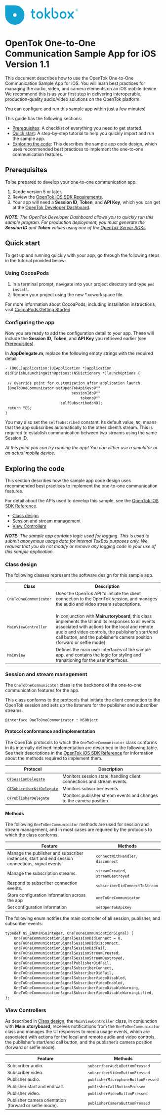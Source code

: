 ![logo](../../tokbox-logo.png)

# OpenTok One-to-One Communication Sample App for iOS<br/>Version 1.1

This document describes how to use the OpenTok One-to-One Communication Sample App for iOS. You will learn best practices for managing the audio, video, and camera elements on an iOS mobile device. We recommend this is as your first step in delivering interoperable, production-quality audio/video solutions on the OpenTok platform. 

You can configure and run this sample app within just a few minutes!


This guide has the following sections:

* [Prerequisites](#prerequisites): A checklist of everything you need to get started.
* [Quick start](#quick-start): A step-by-step tutorial to help you quickly import and run the sample app.
* [Exploring the code](#exploring-the-code): This describes the sample app code design, which uses recommended best practices to implement the one-to-one communication features. 

## Prerequisites

To be prepared to develop your one-to-one communication app:

1. Xcode version 5 or later.
2. Review the [OpenTok iOS SDK Requirements](https://tokbox.com/developer/sdks/ios/).
3. Your app will need a **Session ID**, **Token**, and **API Key**, which you can get at the [OpenTok Developer Dashboard](https://dashboard.tokbox.com/).

_**NOTE**: The OpenTok Developer Dashboard allows you to quickly run this sample program. For production deployment, you must generate the **Session ID** and **Token** values using one of the [OpenTok Server SDKs](https://tokbox.com/developer/sdks/server/)._

## Quick start

To get up and running quickly with your app, go through the following steps in the tutorial provided below:

### Using CocoaPods
1. In a terminal prompt, navigate into your project directory and type `pod install`.
2. Reopen your project using the new *.xcworkspace file.

For more information about CocoaPods, including installation instructions, visit [CocoaPods Getting Started](https://guides.cocoapods.org/using/getting-started.html#getting-started).

### Configuring the app
Now you are ready to add the configuration detail to your app. These will include the **Session ID**, **Token**, and **API Key** you retrieved earlier (see [Prerequisites](#prerequisites)).

In **AppDelegate.m**, replace the following empty strings with the required detail:


   ```objc
- (BOOL)application:(UIApplication *)application didFinishLaunchingWithOptions:(NSDictionary *)launchOptions {

    // Override point for customization after application launch.    
    [OneToOneCommunicator setOpenTokApiKey:@""
                                 sessionId:@""
                                     token:@""
                            selfSubscribed:NO];
  	return YES;
}
   ```


You may also set the `selfSubscribed` constant. Its default value, `NO`, means that the app subscribes automatically to the other client’s stream. This is required to establish communication between two streams using the same Session ID.

_At this point you can try running the app! You can either use a simulator or an actual mobile device._


## Exploring the code

This section describes how the sample app code design uses recommended best practices to implement the one-to-one communication features. 

For detail about the APIs used to develop this sample, see the [OpenTok iOS SDK Reference](https://tokbox.com/developer/sdks/ios/reference/).

  - [Class design](#class-design)
  - [Session and stream management](#session-and-stream-management)
  - [View Controllers](#view-controllers)

_**NOTE:** The sample app contains logic used for logging. This is used to submit anonymous usage data for internal TokBox purposes only. We request that you do not modify or remove any logging code in your use of this sample application._

### Class design

The following classes represent the software design for this sample app.

| Class        | Description  |
| ------------- | ------------- |
| `OneToOneCommunicator`   | Uses the OpenTok API to initiate the client connection to the OpenTok session, and manages the audio and video stream subscriptions.  |
| `MainViewController`   | <br/>In conjunction with **Main.storyboard**, this class implements the UI and its responses to all events associated with actions for the local and remote audio and video controls, the publisher’s start/end call button, and the publisher’s camera position (forward or selfie mode).   |
| `MainView`  | Defines the main user interfaces of the sample app, and contains the logic for styling and transitioning for the user interfaces. <br/> |


### Session and stream management

The `OneToOneCommunicator` class is the backbone of the one-to-one communication features for the app. 

This class conforms to the protocols that initiate the client connection to the OpenTok session and sets up the listeners for the publisher and subscriber streams:

```objc
@interface OneToOneCommunicator : NSObject
```

#### Protocol conformance and implementation

The OpenTok protocols to which the `OneToOneCommunicator` class conforms in its internally defined implementation are described in the following table. See their descriptions in the [OpenTok iOS SDK Reference](https://tokbox.com/developer/sdks/ios/reference/) for information about the methods required to implement them. 


| Protocol        | Description  |
| ------------- | ------------- |
| [`OTSessionDelegate`](https://tokbox.com/developer/sdks/android/reference/com/opentok/android/Session.SessionListener.html)   | Monitors session state, handling client connections and stream events. |
| [`OTSubscriberKitDelegate`](https://tokbox.com/developer/sdks/ios/reference/Protocols/OTSubscriberKitDelegate.html)      | Monitors subscriber events.  |
| [`OTPublisherDelegate`](https://tokbox.com/developer/sdks/ios/reference/Protocols/OTPublisherDelegate.html) | Monitors publisher stream events and changes to the camera position.  |


#### Methods

The following `OneToOneCommunicator` methods are used for session and stream management, and in most cases are required by the protocols to which the class conforms.

| Feature        | Methods  |
| ------------- | ------------- |
| Manage the publisher and subscriber instances, start and end session connections, signal events.   | `connectWithHandler`, `disconnect`|
| Manage the subscription streams.      | `streamCreated`, `streamDestroyed` |
| Respond to subscriber connection events. | `subscriberDidConnectToStream`  |
| Store configuration information across the app | `oneToOneCommunicator` |
| Set configuration information | `setOpenTokApiKey` |


The following enum notifies the main controller of all session, publisher, and subscriber events:

```objc
typedef NS_ENUM(NSUInteger, OneToOneCommunicationSignal) {
    OneToOneCommunicationSignalSessionDidConnect = 0,
    OneToOneCommunicationSignalSessionDidDisconnect,
    OneToOneCommunicationSignalSessionDidFail,
    OneToOneCommunicationSignalSessionStreamCreated,
    OneToOneCommunicationSignalSessionStreamDestroyed,
    OneToOneCommunicationSignalPublisherDidFail,
    OneToOneCommunicationSignalSubscriberConnect,
    OneToOneCommunicationSignalSubscriberDidFail,
    OneToOneCommunicationSignalSubscriberVideoDisabled,
    OneToOneCommunicationSignalSubscriberVideoEnabled,
    OneToOneCommunicationSignalSubscriberVideoDisableWarning,
    OneToOneCommunicationSignalSubscriberVideoDisableWarningLifted,
};
```

### View Controllers

As described in [Class design](#class-design), the `MainViewController` class, in conjunction with **Main.storyboard**, receives notifications from the `OneToOneCommunicator` class and manages the UI responses to media usage events, which are associated with actions for the local and remote audio and video controls, the publisher’s start/end call button, and the publisher’s camera position (forward or selfie mode).

| Feature       | Methods       |
| ------------- | ------------- |
| Subscriber audio.   | `subscriberAudioButtonPressed` |
| Subscriber video.   | `subscriberVideoButtonPressed`  |
| Publisher audio.      | `publisherMicrophoneButtonPressed`  |
| Publisher start and end call. | `publisherCallButtonPressed `  |
| Publisher video. | `publisherVideoButtonPressed`  |
| Publisher camera orientation (forward or selfie mode). | `publisherCameraButtonPressed`  |


